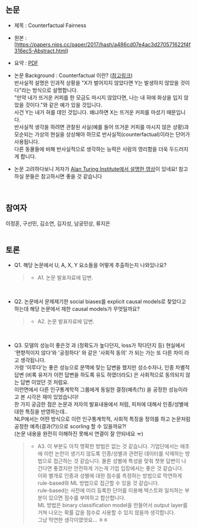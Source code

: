 ## 논문
- 제목 : Counterfactual Fairness
- 원본 : [https://papers.nips.cc/paper/2017/hash/a486cd07e4ac3d270571622f4f316ec5-Abstract.html)
- 요약 : [PDF](https://github.com/vhrehfdl/NLP-Research-Follow/blob/main/season2/summary/4.%20Counterfactual%20Fairness.pdf)
- 논문 Background : Counterfactual 이란? ([참고링크](https://tootouch.github.io/IML/counterfactual_explanations/#:~:text=%EB%B0%98%EC%82%AC%EC%8B%A4%EC%A0%81%20%EC%84%A4%EB%AA%85%EC%9D%80%20%E2%80%9CX,%EC%9D%B8%EA%B3%BC%EA%B4%80%EA%B3%84%EB%A5%BC%20%EC%84%A4%EB%AA%85%ED%95%A9%EB%8B%88%EB%8B%A4.&text=%ED%95%B4%EC%84%9D%20%EA%B0%80%EB%8A%A5%ED%95%9C%20%EA%B8%B0%EA%B3%84%20%ED%95%99%EC%8A%B5%EC%97%90%EC%84%9C%EB%8A%94,%EC%84%A4%EB%AA%85%EC%9D%84%20%EC%82%AC%EC%9A%A9%ED%95%A0%20%EC%88%98%20%EC%9E%88%EC%8A%B5%EB%8B%88%EB%8B%A4.))  
반사실적 설명은 인과적 상황을 "X가 벌어지지 않았다면 Y는 발생하지 않았을 것이다"라는 방식으로 설명합니다.  
"만약 내가 뜨거운 커피를 한 모금도 마시지 않았다면, 나는 내 혀에 화상을 입지 않았을 것이다."와 같은 예가 있을 것입니다.  
사건 Y는 내가 혀를 데인 것입니다. 왜냐하면 X는 뜨거운 커피를 마셨기 때문입니다.  
반사실적 생각을 하려면 관찰된 사실(예를 들어 뜨거운 커피를 마시지 않은 상황)과 모순되는 가상의 현실을 상상해야 하므로 반사실적(counterfactual)이라는 단어가 사용됩니다.  
다른 동물들에 비해 반사실적으로 생각하는 능력은 사람의 영리함을 더욱 두드러지게 합니다.

- 논문 고려하다보니 저자가 [Alan Turing Institute에서 설명한 영상](https://www.youtube.com/watch?v=ZfuOw02U7hs)이 있네요! 참고하실 분들은 참고하시면 좋을 것 같습니다
<br>


## 참여자
이정훈, 구선민, 김소연, 김지성, 남궁민상, 류지은
<br><br>


## 토론
- Q1. 해당 논문에서 U, A, X, Y 요소들을 어떻게 추출하는지 나와있나요?

  >- A1. 논문 발표자료에 답변.

<br>

- Q2. 논문에서 문제제기한 social biases를 explicit causal models로 찾았다고 하는데 해당 논문에서 제한 causal models가 무엇일까요? 

  >- A2. 논문 발표자료에 답변.

<br>

- Q3. 모델의 성능이 좋은것 과 (정확도가 높다던지, loss가 작다던지 등) 현실에서 '편향적이지 않다'와 '공정하다' 와 같은 '사회적 동의' 가 되는 가는 또 다른 차이 라고 생각됩니다.  
가령 '이루다'는 좋은 성능으로 문맥에 맞는 답변을 했지만 성소수자나, 인종 차별적 답변 (비록 유저가 이런 답변을 하도록 유도 하였더라도) 은 사회적으로 동의되지 않는 답변 이었던 것 처럼요.  
이런면에서 다른 인구통계학적 그룹에게 동일한 결정(예측(?)) 을 공정한 성능이라고 본 시각은 재미 있었습니다!  
한 가지 궁금한 점은 논문과 저자의 발표내용에서 처럼, 피처에 대해서 인종/성별에 대한 특징을 반영하는데..  
NLP에서는 어떤 방식으로 이런 인구통계학적, 사회적 특징을 정의를 하고 논문처럼 공정한 예측(결과(?))으로 scorling 할 수 있을까요?!  
(논문 내용을 완전히 이해하진 못해서 연결이 잘 안되네요 ㅠ) 

  >- A3. 이 부분도 아직 명확한 방법은 없는 것 같습니다. 기업단에서는 애초에 이런 논란이 생기지 않도록 인종/성별과 관련된 데이터를 삭제하는 방법으로 접근하는 것 같습니다. 물론 성별에 특성을 맞춰 챗봇 답변이 나간다면 좋겠지만 안전하게 가는게 기업 입장에서는 좋은 것 같습니다.  
이와 별개로 인종과 성별에 대한 점수를 측정하는 방법으로 막연하게 rule-based와 ML 방법으로 접근할 수 있을 것 같습니다.  
rule-based는 사전에 미리 등록한 단어를 이용해 텍스트와 일치하는 부분이 있으면 점수를 부여하고 합산합니다.  
ML 방법은 binary classification model을 만들어서 output layer를 거쳐 나오는 확률 값을 점수로 사용할 수 있지 않을까 생각합니다.  
그냥 막연한 생각이였엇요... ㅎㅎ 
